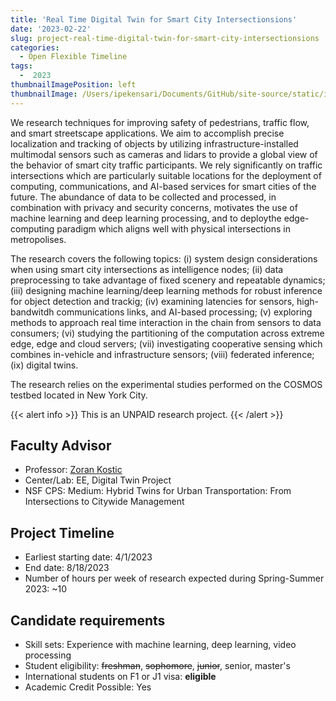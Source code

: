 ```yaml
---
title: 'Real Time Digital Twin for Smart City Intersectionsions'
date: '2023-02-22'
slug: project-real-time-digital-twin-for-smart-city-intersectionsions
categories:
  - Open Flexible Timeline
tags:
  -  2023
thumbnailImagePosition: left
thumbnailImage: /Users/ipekensari/Documents/GitHub/site-source/static/img/construction.png
---
```

We research techniques for improving safety of pedestrians, traffic flow, and smart streetscape applications. We aim to accomplish precise localization and tracking of objects by utilizing infrastructure-installed multimodal sensors such as cameras and lidars to provide a global view of the behavior of smart city traffic participants. We rely significantly on traffic intersections which are particularly suitable locations for the deployment of computing, communications, and AI-based services for smart cities of the future. The abundance of data to be collected and processed, in combination with privacy and security concerns, motivates the use of machine learning and deep learning processing, and to deploythe edge-computing paradigm which aligns well with physical intersections in metropolises.

<!--more-->

The research covers the following topics: (i) system design considerations when using smart city intersections as intelligence nodes; (ii) data preprocessing to take advantage of fixed scenery and repeatable dynamics; (iii) designing machine learning/deep learning methods for robust inference for object detection and trackig;  (iv) examining latencies for sensors, high-bandwitdh communications links, and AI-based processing;  (v) exploring methods to approach real time interaction in the chain from sensors to data consumers; (vi) studying the partitioning of the computation across extreme edge, edge and cloud servers; (vii) investigating cooperative sensing which combines in-vehicle and infrastructure sensors; (viii) federated inference; (ix) digital twins.

The research relies on the experimental studies performed on the COSMOS testbed located in New York City.


{{< alert info >}}
This is an UNPAID research project.
{{< /alert >}}

## Faculty Advisor
+ Professor: [Zoran Kostic](https://www.aidl.ee.columbia.edu/)
+ Center/Lab: EE, Digital Twin Project
+ NSF CPS: Medium: Hybrid Twins for Urban Transportation: From Intersections to Citywide Management

## Project Timeline
+ Earliest starting date: 4/1/2023
+ End date: 8/18/2023
+ Number of hours per week of research expected during Spring-Summer 2023: ~10

## Candidate requirements
+ Skill sets: Experience with machine learning, deep learning, video processing
+ Student eligibility: ~~freshman~~, ~~sophomore~~, ~~junior~~, senior, master's
+ International students on F1 or J1 visa: **eligible**
+ Academic Credit Possible: Yes

